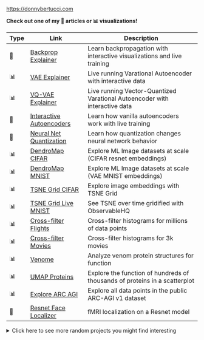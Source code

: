 https://donnybertucci.com

**Check out one of my :page_facing_up: articles or :bar_chart: visualizations!**

| Type  | Link | Description |
|---|---|--|
| :page_facing_up: | [Backprop Explainer](https://xnought.github.io/backprop-explainer/)  | Learn backpropagation with interactive visualizations and live training|
|:bar_chart:| [VAE Explainer](https://xnought.github.io/vae-explainer/)| Live running Varational Autoencoder with interactive data|
|:bar_chart:| [VQ-VAE Explainer](https://xnought.github.io/vq-vae-explainer/)| Live running Vector-Quantized Varational Autoencoder with interactive data|
|:page_facing_up:| [Interactive Autoencoders](https://introduction-to-autoencoders.vercel.app/)| Learn how vanilla autoencoders work with live training|
|:page_facing_up:| [Neural Net Quantization](https://xnought.github.io/neural-net-compression-vis/quant)| Learn how quantization changes neural network behavior|
|:bar_chart:| [DendroMap CIFAR](https://div-lab.github.io/dendromap/)| Explore ML Image datasets at scale (CIFAR resnet embeddings)|
|:bar_chart:| [DendroMap MNIST](https://div-lab.github.io/dendromap/?mnist)| Explore ML Image datasets at scale (VAE MNIST embeddings)|
|:bar_chart:| [TSNE Grid CIFAR](https://tsne-grid-js.vercel.app/)| Explore image embeddings with TSNE Grid|
|:bar_chart:| [TSNE Grid Live MNIST](https://observablehq.com/@xnought/t-sne-grid-live)| See TSNE over time gridified with ObservableHQ|
|:bar_chart:| [Cross-filter Flights](https://dig.cmu.edu/falcon-vis/crossfilter-duckdb/)| Cross-filter histograms for millions of data points|
|:bar_chart:| [Cross-filter Movies](https://dig.cmu.edu/falcon-vis/movies-arrow/)| Cross-filter histograms for 3k movies|
|:bar_chart:| [Venome](https://venome.cqls.oregonstate.edu/proteins)| Analyze venom protein structures for function|
|:bar_chart:| [UMAP Proteins](https://atlas.nomic.ai/data/donnybertucci/swissprot-proteinclip/map)| Explore the function of hundreds of thousands of proteins in a scatterplot|
|:bar_chart:| [Explore ARC AGI](https://xnought.github.io/explore-arcagi/)| Explore all data points in the public ARC-AGI v1 dataset|
|:page_facing_up:| [Resnet Face Localizer](https://www.donnybertucci.com/project/deeplocalizer#blog)| fMRI localization on a Resnet model |

<details>
  <summary>Click here to see more random projects you might find interesting</summary>
  
- https://github.com/xnought/dnacount.go (Count DNA Nucleotide frequencies and GC Bias from FASTA in Parallel in Go)
- https://github.com/xnought/bpe.cpp (byte-pair encoder training in c++ for speed)
- https://github.com/xnought/biogen (GPT-like model implemented from scratch for generating paper titles from bioRxiv)
- https://github.com/xnought/deeplocalizer (Find function specific activations in torch models w/ fMRI-like localization)
- https://github.com/xnought/tensorscript (Tensor Libary entirely on WebGPU + autograd) 
- https://github.com/xnought/webgpu-compute (WebGPU JS Library to easily run compute shader/kernels)
- https://github.com/cmudig/falcon-vis/ (Cross-filter billions of data points with no delay in JS)
- https://github.com/xnought/rand-eca (Random Number Generator with Elementary Cellular Automata in Matlab)
- https://github.com/xnought/grid-assign (Linear Assignment problem high-level JS API)
- https://github.com/xnought/numerical-linear-algebra (Various Matrix Decompositions and Algorithms in Matlab)
- https://github.com/xnought/dbash (simple linux shell from scratch in C)
- https://github.com/xnought/js-grad (Backwards Autodiff library in JS)
- https://github.com/xnought/learn-circuits (Verilog circuits for add, multiply, ...)
- https://github.com/xnought/string-add (Symbolic digit addition in Zig)
- https://github.com/xnought/protein-scatter (LLM trained on Foldseek 3Di and projected to 2D with UMAP in PyTorch)
- https://github.com/xnought/protein-zip (Huffman Coding on PDB file in Python)
- https://github.com/xnought/fastpandas (Python API that compiles and executes DuckDB SQL lazily) 
- https://github.com/xnought/bitstore (Store bitmasks efficiently in JS)
- https://github.com/xnought/autoprompt (Improve your prompt using known effective prompts for LLMs)
- https://github.com/xnought/hyperloglog (Hyperloglog algorithm from scratch in Python)
- https://github.com/xnought/error-graph (Visualize where your ML model misbehaves with a graph)
- https://github.com/xnought/ClipQuery (Use natural language to query images in SQL)
- https://github.com/xnought/evolutionarily-stable-strategies (Game theoretic strategies head-to-head in Python)
- https://github.com/xnought/integral-rust (Simple analytical integration in Rust)
- https://github.com/xnought/matmul.c (Matrix multiply using OpenMP and SIMD)
  
</details>

